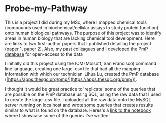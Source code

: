 # Probe-my-Pathway

This is a project I did during my MSc, where I mapped chemical tools (compounds used in biochemical/cellular assays to study protein function) onto human biological pathways. The purpose of this project was to identify areas in human biology that are lacking chemical tool development. Here are links to two first-author papers that I published detailing the project ([paper 1](https://www.sciencedirect.com/science/article/pii/S1359644624002691), [paper 2](https://academic.oup.com/database/article/doi/10.1093/database/baae116/7917298?login=false)). Also, my past colleagues and I developed the [PmP database](https://apps.thesgc.org/pmp/) for open-access to the data.

I initially did this project using the ICM (Molsoft, San Francisco) command line language, creating one large .csv file that had all the mapping information with which our technician, Lihua Lu, created the PmP database ([https://apps.thesgc.org/pmp/](https://apps.thesgc.org/pmp/)).

I thought it would be great practice to 'replicate' some of the queries that are possible on the PmP database using SQL, using the raw data that I used to create the large .csv file. I uploaded all the raw data onto the MySQL server running on localhost and wrote some queries that creates results similar to what is found on the database. Heres's a [link to the notebook]() where I showcase some of the queries I've written! 

